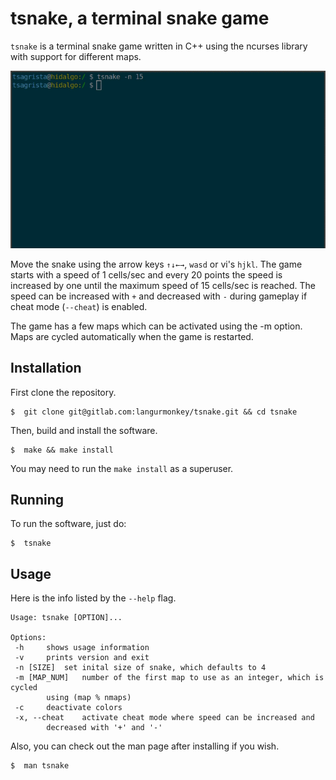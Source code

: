 # tsnake, a terminal snake game

`tsnake` is a terminal snake game written in C++ using the ncurses library with
support for different maps.

![tsnake](https://raw.githubusercontent.com/langurmonkey/tsnake/master/img/tsnake.gif)

Move the snake using the arrow keys `↑↓←→`, `wasd` or vi's `hjkl`.
The game starts with a speed of 1 cells/sec and every 20 points the speed
is increased by one until the maximum speed of 15 cells/sec is reached.
The speed can be increased with `+` and decreased with `-` during gameplay if
cheat mode (`--cheat`) is enabled.

The game has a few maps which can be activated using the -m option.
Maps are cycled automatically when the game is restarted.

## Installation

First clone the repository.

```
$  git clone git@gitlab.com:langurmonkey/tsnake.git && cd tsnake
```

Then, build and install the software.

```
$  make && make install
```

You may need to run the `make install` as a superuser.

## Running

To run the software, just do:

```
$  tsnake
```

## Usage

Here is the info listed by the `--help` flag.

```
Usage: tsnake [OPTION]...

Options:
 -h		shows usage information
 -v		prints version and exit
 -n [SIZE]	set inital size of snake, which defaults to 4
 -m [MAP_NUM]	number of the first map to use as an integer, which is cycled
		using (map % nmaps)
 -c		deactivate colors
 -x, --cheat	activate cheat mode where speed can be increased and
		decreased with '+' and '-'
```

Also, you can check out the man page after installing if you wish.

```
$  man tsnake
```
